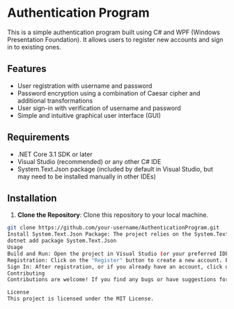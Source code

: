 # Authentication Program

This is a simple authentication program built using C# and WPF (Windows Presentation Foundation). It allows users to register new accounts and sign in to existing ones.

## Features

- User registration with username and password
- Password encryption using a combination of Caesar cipher and additional transformations
- User sign-in with verification of username and password
- Simple and intuitive graphical user interface (GUI)

## Requirements

- .NET Core 3.1 SDK or later
- Visual Studio (recommended) or any other C# IDE
- System.Text.Json package (included by default in Visual Studio, but may need to be installed manually in other IDEs)

## Installation

1. **Clone the Repository**: Clone this repository to your local machine.

```bash
git clone https://github.com/your-username/AuthenticationProgram.git
Install System.Text.Json Package: The project relies on the System.Text.Json package for JSON serialization and deserialization. You may need to install it manually via NuGet Package Manager.
dotnet add package System.Text.Json
Usage
Build and Run: Open the project in Visual Studio (or your preferred IDE) and build/run the application.
Registration: Click on the "Register" button to create a new account. Enter a username and password, then click "Register". If successful, a success message will be displayed.
Sign In: After registration, or if you already have an account, click on the "Sign in" button. Enter your username and password, then click "Sign in". If the credentials are correct, a success message will be displayed, indicating a successful login.
Contributing
Contributions are welcome! If you find any bugs or have suggestions for improvements, feel free to open an issue or create a pull request.

License
This project is licensed under the MIT License.
